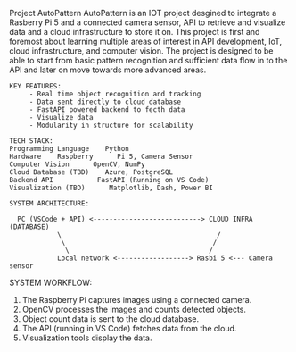 Project AutoPattern 
AutoPattern is an IOT project desgined to integrate a Rasberry Pi 5 and a connected camera sensor, API to retrieve and visualize data and a cloud infrastructure to store it on.
This project is first and foremost about learning multiple areas of interest in API development, IoT, cloud infrastructure, and computer vision.
The project is designed to be able to start from basic pattern recognition and sufficient data flow in to the API and later on move towards more advanced areas.
```
KEY FEATURES:
     - Real time object recognition and tracking
     - Data sent directly to cloud database
     - FastAPI powered backend to fecth data
     - Visualize data
     - Modularity in structure for scalability 
```
```
TECH STACK:
Programming Language	Python
Hardware	Raspberry      Pi 5, Camera Sensor
Computer Vision	     OpenCV, NumPy
Cloud Database (TBD)	Azure, PostgreSQL
Backend API	          FastAPI (Running on VS Code)
Visualization (TBD)	     Matplotlib, Dash, Power BI
```
```
SYSTEM ARCHITECTURE:
     
  PC (VSCode + API) <---------------------------> CLOUD INFRA (DATABASE)
            \                                       /
             \                                     /
              \                                   / 
            Local network <------------------> Rasbi 5 <--- Camera sensor 
```

SYSTEM WORKFLOW:
1. The Raspberry Pi captures images using a connected camera.
2. OpenCV processes the images and counts detected objects.
3. Object count data is sent to the cloud database.
4. The API (running in VS Code) fetches data from the cloud.
5. Visualization tools display the data.
